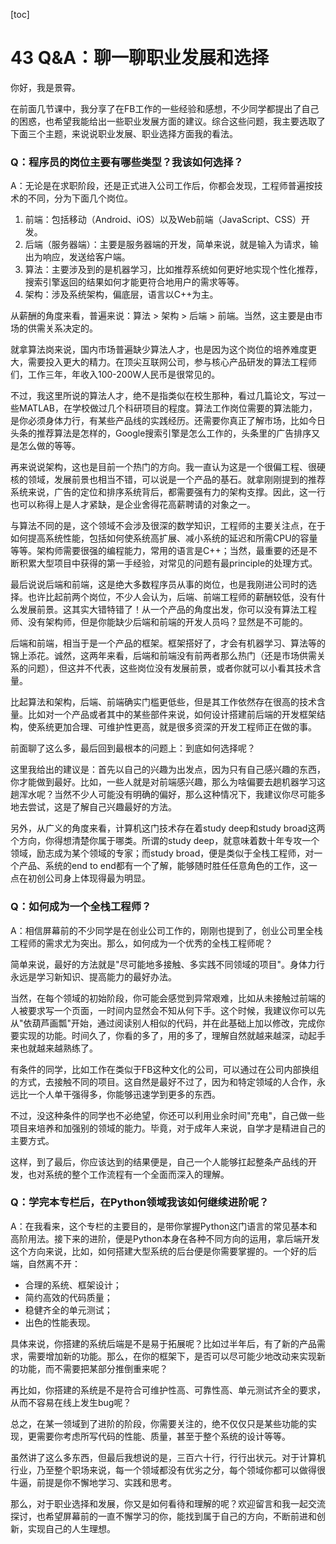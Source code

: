 [toc]
# 43 Q\&A：聊一聊职业发展和选择

你好，我是景霄。

在前面几节课中，我分享了在FB工作的一些经验和感想，不少同学都提出了自己的困惑，也希望我能给出一些职业发展方面的建议。综合这些问题，我主要选取了下面三个主题，来说说职业发展、职业选择方面我的看法。

### Q：程序员的岗位主要有哪些类型？我该如何选择？

A：无论是在求职阶段，还是正式进入公司工作后，你都会发现，工程师普遍按技术的不同，分为下面几个岗位。

1. 前端：包括移动（Android、iOS）以及Web前端（JavaScript、CSS）开发。
2. 后端（服务器端）：主要是服务器端的开发，简单来说，就是输入为请求，输出为响应，发送给客户端。
3. 算法：主要涉及到的是机器学习，比如推荐系统如何更好地实现个性化推荐，搜索引擎返回的结果如何才能更符合地用户的需求等等。
4. 架构：涉及系统架构，偏底层，语言以C++为主。

从薪酬的角度来看，普遍来说：算法 \> 架构 \> 后端 \> 前端。当然，这主要是由市场的供需关系决定的。

就拿算法岗来说，国内市场普遍缺少算法人才，也是因为这个岗位的培养难度更大，需要投入更大的精力。在顶尖互联网公司，参与核心产品研发的算法工程师们，工作三年，年收入100-200W人民币是很常见的。

不过，我这里所说的算法人才，绝不是指类似在校生那种，看过几篇论文，写过一些MATLAB，在学校做过几个科研项目的程度。算法工作岗位需要的算法能力，是你必须身体力行，有某些产品线的实践经历。还需要你真正了解市场，比如今日头条的推荐算法是怎样的，Google搜索引擎是怎么工作的，头条里的广告排序又是怎么做的等等。

再来说说架构，这也是目前一个热门的方向。我一直认为这是一个很偏工程、很硬核的领域，发展前景也相当不错，可以说是一个产品的基石。就拿刚刚提到的推荐系统来说，广告的定位和排序系统背后，都需要强有力的架构支撑。因此，这一行也可以称得上是人才紧缺，是企业舍得花高薪聘请的对象之一。

与算法不同的是，这个领域不会涉及很深的数学知识，工程师的主要关注点，在于如何提高系统性能，包括如何使系统高扩展、减小系统的延迟和所需CPU的容量等等。架构师需要很强的编程能力，常用的语言是C++；当然，最重要的还是不断积累大型项目中获得的第一手经验，对常见的问题有最principle的处理方式。

最后说说后端和前端，这是绝大多数程序员从事的岗位，也是我刚进公司时的选择。也许比起前两个岗位，不少人会认为，后端、前端工程师的薪酬较低，没有什么发展前景。这其实大错特错了！从一个产品的角度出发，你可以没有算法工程师、没有架构师，但是你能缺少后端和前端的开发人员吗？显然是不可能的。

后端和前端，相当于是一个产品的框架。框架搭好了，才会有机器学习、算法等的锦上添花。诚然，这两年来看，后端和前端没有前两者那么热门（还是市场供需关系的问题），但这并不代表，这些岗位没有发展前景，或者你就可以小看其技术含量。

比起算法和架构，后端、前端确实门槛更低些，但是其工作依然存在很高的技术含量。比如对一个产品或者其中的某些部件来说，如何设计搭建前后端的开发框架结构，使系统更加合理、可维护性更高，就是很多资深的开发工程师正在做的事。

前面聊了这么多，最后回到最根本的问题上：到底如何选择呢？

这里我给出的建议是：首先以自己的兴趣为出发点，因为只有自己感兴趣的东西，你才能做到最好。比如，一些人就是对前端感兴趣，那么为啥偏要去趟机器学习这趟浑水呢？当然不少人可能没有明确的偏好，那么这种情况下，我建议你尽可能多地去尝试，这是了解自己兴趣最好的方法。

另外，从广义的角度来看，计算机这门技术存在着study deep和study broad这两个方向，你得想清楚你属于哪类。所谓的study deep，就意味着数十年专攻一个领域，励志成为某个领域的专家；而study broad，便是类似于全栈工程师，对一个产品、系统的end to end都有一个了解，能够随时胜任任意角色的工作，这一点在初创公司身上体现得最为明显。

### Q：如何成为一个全栈工程师？

A：相信屏幕前的不少同学是在创业公司工作的，刚刚也提到了，创业公司里全栈工程师的需求尤为突出。那么，如何成为一个优秀的全栈工程师呢？

简单来说，最好的方法就是"尽可能地多接触、多实践不同领域的项目"。身体力行永远是学习新知识、提高能力的最好办法。

当然，在每个领域的初始阶段，你可能会感觉到异常艰难，比如从未接触过前端的人被要求写一个页面，一时间内显然会不知从何下手。这个时候，我建议你可以先从"依葫芦画瓢"开始，通过阅读别人相似的代码，并在此基础上加以修改，完成你要实现的功能。时间久了，你看的多了，用的多了，理解自然就越来越深，动起手来也就越来越熟练了。

有条件的同学，比如工作在类似于FB这种文化的公司，可以通过在公司内部换组的方式，去接触不同的项目。这自然是最好不过了，因为和特定领域的人合作，永远比一个人单干强得多，你能够迅速学到更多的东西。

不过，没这种条件的同学也不必绝望，你还可以利用业余时间"充电"，自己做一些项目来培养和加强别的领域的能力。毕竟，对于成年人来说，自学才是精进自己的主要方式。

这样，到了最后，你应该达到的结果便是，自己一个人能够扛起整条产品线的开发，也对系统的整个工作流程有一个全面而深入的理解。

### Q：学完本专栏后，在Python领域我该如何继续进阶呢？

A：在我看来，这个专栏的主要目的，是带你掌握Python这门语言的常见基本和高阶用法。接下来的进阶，便是Python本身在各种不同方向的运用，拿后端开发这个方向来说，比如，如何搭建大型系统的后台便是你需要掌握的。一个好的后端，自然离不开：

* 合理的系统、框架设计；
* 简约高效的代码质量；
* 稳健齐全的单元测试；
* 出色的性能表现。

具体来说，你搭建的系统后端是不是易于拓展呢？比如过半年后，有了新的产品需求，需要增加新的功能。那么，在你的框架下，是否可以尽可能少地改动来实现新的功能，而不需要把某部分推倒重来呢？

再比如，你搭建的系统是不是符合可维护性高、可靠性高、单元测试齐全的要求，从而不容易在线上发生bug呢？

总之，在某一领域到了进阶的阶段，你需要关注的，绝不仅仅只是某些功能的实现，更需要你考虑所写代码的性能、质量，甚至于整个系统的设计等等。

虽然讲了这么多东西，但最后我想说的是，三百六十行，行行出状元。对于计算机行业，乃至整个职场来说，每一个领域都没有优劣之分，每个领域你都可以做得很牛逼，前提是你不懈地学习、实践和思考。

那么，对于职业选择和发展，你又是如何看待和理解的呢？欢迎留言和我一起交流探讨，也希望屏幕前的一直不懈学习的你，能找到属于自己的方向，不断前进和创新，实现自己的人生理想。  
